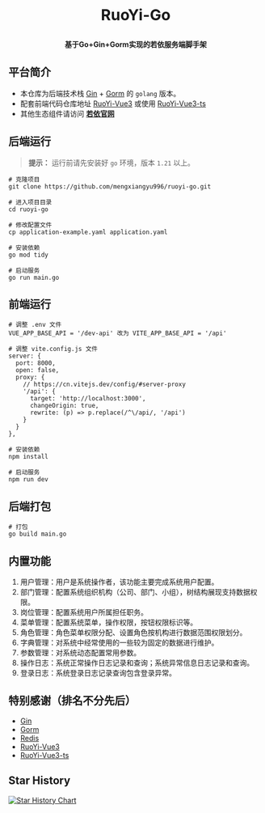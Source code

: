 <h1 align="center" style="margin: 30px 0 30px; font-weight: bold; font-size: 30px">RuoYi-Go</h1>
<h4 align="center">基于Go+Gin+Gorm实现的若依服务端脚手架</h4>

## 平台简介
* 本仓库为后端技术栈 [Gin](https://gin-gonic.com/zh-cn/docs) + [Gorm](https://gorm.io/zh_CN/docs/index.html) 的 `golang` 版本。
* 配套前端代码仓库地址 [RuoYi-Vue3](https://github.com/yangzongzhuan/RuoYi-Vue3) 或使用 [RuoYi-Vue3-ts](https://github.com/zzh948498/RuoYi-Vue3-ts)
* 其他生态组件请访问 **[若依官网](http://ruoyi.vip/)**

## 后端运行
> **提示：** 运行前请先安装好 `go` 环境，版本 `1.21` 以上。

    # 克隆项目
    git clone https://github.com/mengxiangyu996/ruoyi-go.git

    # 进入项目目录
    cd ruoyi-go

    # 修改配置文件
    cp application-example.yaml application.yaml

    # 安装依赖
    go mod tidy

    # 启动服务
    go run main.go

## 前端运行
    # 调整 .env 文件
    VUE_APP_BASE_API = '/dev-api' 改为 VITE_APP_BASE_API = '/api'

    # 调整 vite.config.js 文件
    server: {
      port: 8000,
      open: false,
      proxy: {
        // https://cn.vitejs.dev/config/#server-proxy
        '/api': {
          target: 'http://localhost:3000',
          changeOrigin: true,
          rewrite: (p) => p.replace(/^\/api/, '/api')
        }
      }
    },

    # 安装依赖
    npm install

    # 启动服务
    npm run dev

## 后端打包
    # 打包
    go build main.go

## 内置功能
1.  用户管理：用户是系统操作者，该功能主要完成系统用户配置。
2.  部门管理：配置系统组织机构（公司、部门、小组），树结构展现支持数据权限。
3.  岗位管理：配置系统用户所属担任职务。
4.  菜单管理：配置系统菜单，操作权限，按钮权限标识等。
5.  角色管理：角色菜单权限分配、设置角色按机构进行数据范围权限划分。
6.  字典管理：对系统中经常使用的一些较为固定的数据进行维护。
7.  参数管理：对系统动态配置常用参数。
8.  操作日志：系统正常操作日志记录和查询；系统异常信息日志记录和查询。
9.  登录日志：系统登录日志记录查询包含登录异常。

## 特别感谢（排名不分先后）
- [Gin](https://github.com/gin-gonic/gin)
- [Gorm](https://github.com/go-gorm/gorm)
- [Redis](https://github.com/redis/go-redis)
- [RuoYi-Vue3](https://github.com/yangzongzhuan/RuoYi-Vue3)
- [RuoYi-Vue3-ts](https://github.com/zzh948498/RuoYi-Vue3-ts)

## Star History
<a href="https://www.star-history.com/#mengxiangyu996/ruoyi-go&Date">
 <picture>
   <source media="(prefers-color-scheme: dark)" srcset="https://api.star-history.com/svg?repos=mengxiangyu996/ruoyi-go&type=Date&theme=dark" />
   <source media="(prefers-color-scheme: light)" srcset="https://api.star-history.com/svg?repos=mengxiangyu996/ruoyi-go&type=Date" />
   <img alt="Star History Chart" src="https://api.star-history.com/svg?repos=mengxiangyu996/ruoyi-go&type=Date" />
 </picture>
</a>
